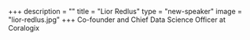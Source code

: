 +++
description = ""
title = "Lior Redlus"
type = "new-speaker"
image = "lior-redlus.jpg"
+++
Co-founder and Chief Data Science Officer at Coralogix
